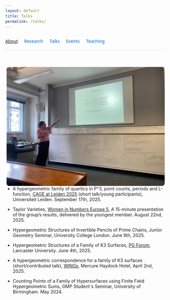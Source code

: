 ```yaml
---
layout: default
title: Talks
permalink: /talks/
---
```


<!-- Top Navigation -->
<nav class="site-nav">
  <a href="/" class="https://github.com/tgrib/tgrib.github.io/blob/2091297bcbc01075eb37eec6df1e69fdbd088e13/about.md">About</a>
  <a href="/research/" class="nav-link">Research</a>
  <a href="/talks/" class="nav-link">Talks</a>
  <a href="/events/" class="nav-link">Events</a>
  <a href="/teaching/" class="nav-link">Teaching</a>
</nav>

<style>
.site-nav {
  display: flex;
  gap: 20px;
  padding: 1em 0;
  border-bottom: 1px solid #e1e4e8;
  margin-bottom: 2em;
  font-family: system-ui, sans-serif;
}

.nav-link {
  text-decoration: none;
  color: #0366d6;
  font-weight: 500;
  padding-bottom: 4px;
}

.nav-link:hover {
  text-decoration: underline;
}
</style>

<img src="/talks.jpg" alt="Research image" style="float: right; width: 500px; margin-left: 20px; margin-top: 25px; border-radius: 8px;">

- A hypergeometric family of quartics in P^3, point counts, periods and L-function, <a href="https://sites.google.com/view/cage-at-leiden/home">CAGE at Leiden 2025</a> (short talk/young participants), Universiteit Leiden. September 17th, 2025.

- Taylor Varieties, <a href="https://wine5.math.hr/">Women in Numbers Europe 5</a>, A 15-minute presentation of the group’s results, delivered by the youngest member. August 22nd, 2025. 

- Hypergeometric Structures of Invertible Pencils of Prime Chains, Junior Geometry Seminar, University College London. June 9th, 2025.

- Hypergeometric Structures of a Family of K3 Surfaces, <a href="https://www.lancaster.ac.uk/maths/about-us/events/pg-forum-thais-gomes-ribeiro/">PG Forum</a>, Lancaster University. June 4th, 2025.

- A hypergeometric correspondence for a family of K3 surfaces (short/contributed talk), <a href="https://sites.google.com/view/wings2025/home">WINGs</a>, Mercure Haydock Hotel, April 2nd, 2025. 

- Counting Points of a Family of Hypersurfaces using Finite Field Hypergeometric Sums, GMP Student`s Seminar, University of Birmingham. May 2024.
